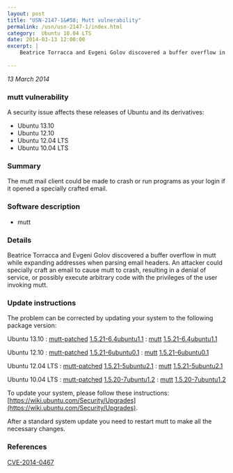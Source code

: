 ```yaml
---
layout: post
title: "USN-2147-1&#58; Mutt vulnerability"
permalink: /usn/usn-2147-1/index.html
category:  Ubuntu 10.04 LTS
date: 2014-03-13 12:00:00
excerpt: |
    Beatrice Torracca and Evgeni Golov discovered a buffer overflow in mutt while expanding addresses when parsing email headers. An attacker could specially craft an email to cause mutt to crash, resulting in a denial of service, or possibly execute arbitrary code with the privileges of the user invoking mutt. 
    
--- 
```

 
 

*13 March 2014*

### mutt vulnerability

A security issue affects these releases of Ubuntu and its derivatives:

* Ubuntu 13.10
* Ubuntu 12.10
* Ubuntu 12.04 LTS
* Ubuntu 10.04 LTS

### Summary

The mutt mail client could be made to crash or run programs as your login if it opened a specially crafted email.

### Software description

* mutt 

### Details

Beatrice Torracca and Evgeni Golov discovered a buffer overflow in mutt while expanding addresses when parsing email headers. An attacker could specially craft an email to cause mutt to crash, resulting in a denial of service, or possibly execute arbitrary code with the privileges of the user invoking mutt. 

### Update instructions

The problem can be corrected by updating your system to the following package version:

Ubuntu 13.10
 : [mutt-patched](https://launchpad.net/ubuntu/+source/mutt) <span> [1.5.21-6.4ubuntu1.1](https://launchpad.net/ubuntu/+source/mutt/1.5.21-6.4ubuntu1.1) </span> 
 : [mutt](https://launchpad.net/ubuntu/+source/mutt) <span> [1.5.21-6.4ubuntu1.1](https://launchpad.net/ubuntu/+source/mutt/1.5.21-6.4ubuntu1.1) </span> 

Ubuntu 12.10
 : [mutt-patched](https://launchpad.net/ubuntu/+source/mutt) <span> [1.5.21-6ubuntu0.1](https://launchpad.net/ubuntu/+source/mutt/1.5.21-6ubuntu0.1) </span> 
 : [mutt](https://launchpad.net/ubuntu/+source/mutt) <span> [1.5.21-6ubuntu0.1](https://launchpad.net/ubuntu/+source/mutt/1.5.21-6ubuntu0.1) </span> 

Ubuntu 12.04 LTS
 : [mutt-patched](https://launchpad.net/ubuntu/+source/mutt) <span> [1.5.21-5ubuntu2.1](https://launchpad.net/ubuntu/+source/mutt/1.5.21-5ubuntu2.1) </span> 
 : [mutt](https://launchpad.net/ubuntu/+source/mutt) <span> [1.5.21-5ubuntu2.1](https://launchpad.net/ubuntu/+source/mutt/1.5.21-5ubuntu2.1) </span> 

Ubuntu 10.04 LTS
 : [mutt-patched](https://launchpad.net/ubuntu/+source/mutt) <span> [1.5.20-7ubuntu1.2](https://launchpad.net/ubuntu/+source/mutt/1.5.20-7ubuntu1.2) </span> 
 : [mutt](https://launchpad.net/ubuntu/+source/mutt) <span> [1.5.20-7ubuntu1.2](https://launchpad.net/ubuntu/+source/mutt/1.5.20-7ubuntu1.2) </span> 

To update your system, please follow these instructions: [https://wiki.ubuntu.com/Security/Upgrades](https://wiki.ubuntu.com/Security/Upgrades).

After a standard system update you need to restart mutt to make all the necessary changes. 

### References

 
 [CVE-2014-0467](http://people.ubuntu.com/~ubuntu-security/cve/CVE-2014-0467)
 

